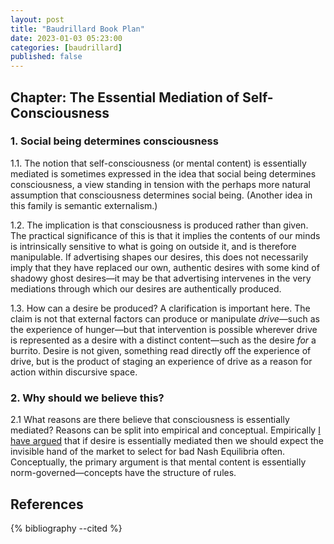 ```yaml
---
layout: post
title: "Baudrillard Book Plan"
date: 2023-01-03 05:23:00
categories: [baudrillard]
published: false
---
```


## Chapter: The Essential Mediation of Self-Consciousness

### 1. Social being determines consciousness

1.1. The notion that self-consciousness (or mental content) is essentially mediated is sometimes expressed in the idea that social being determines consciousness, a view standing in tension with the perhaps more natural assumption that consciousness determines social being. (Another idea in this family is semantic externalism.)

1.2. The implication is that consciousness is produced rather than given. The practical significance of this is that it implies the contents of our minds is intrinsically sensitive to what is going on outside it, and is therefore manipulable. If advertising shapes our desires, this does not necessarily imply that they have replaced our own, authentic desires with some kind of shadowy ghost desires—it may be that advertising intervenes in the very mediations through which our desires are authentically produced.

1.3. How can a desire be produced? A clarification is important here. The claim is not that external factors can produce or manipulate _drive_—such as the experience of hunger—but that intervention is possible wherever drive is represented as a desire with a distinct content—such as the desire _for_ a burrito. Desire is not given, something read directly off the experience of drive, but is the product of staging an experience of drive as a reason for action within discursive space.

### 2. Why should we believe this?

2.1 What reasons are there believe that consciousness is essentially mediated? Reasons can be split into empirical and conceptual. Empirically [I have argued]({{site.baseurl/2021/01/29/nash.html}}) that if desire is essentially mediated then we should expect the invisible hand of the market to select for bad Nash Equilibria often. Conceptually, the primary argument is that mental content is essentially norm-governed—concepts have the structure of rules.



## References
{% bibliography --cited %}
